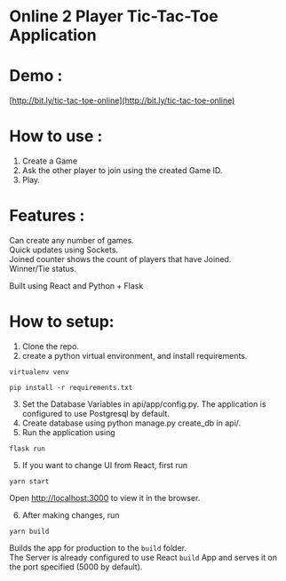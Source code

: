 # Online 2 Player Tic-Tac-Toe Application

# Demo : 
[http://bit.ly/tic-tac-toe-online](http://bit.ly/tic-tac-toe-online)

# How to use : 
1. Create a Game<br />
2. Ask the other player to join using the created Game ID.<br />
3. Play.<br />

# Features :
Can create any number of games. <br />
Quick updates using Sockets. <br />
Joined counter shows the count of players that have Joined. <br/>
Winner/Tie status.

Built using React and Python + Flask

# How to setup:
1. Clone the repo.<br>
2. create a python virtual environment, and install requirements.
```
virtualenv venv
```
```
pip install -r requirements.txt
```
3. Set the Database Variables in api/app/config.py. The application is configured to use Postgresql by default. <br/>
4. Create database using python manage.py create_db in api/. <br />
5. Run the application using
```
flask run 
```

5. If you want to change UI from React, first run 
```
yarn start
```
Open [http://localhost:3000](http://localhost:3000) to view it in the browser.

6. After making changes, run
```
yarn build
```

Builds the app for production to the `build` folder.<br />
The Server is already configured to use React `build` App and serves it on the port specified (5000 by default).
